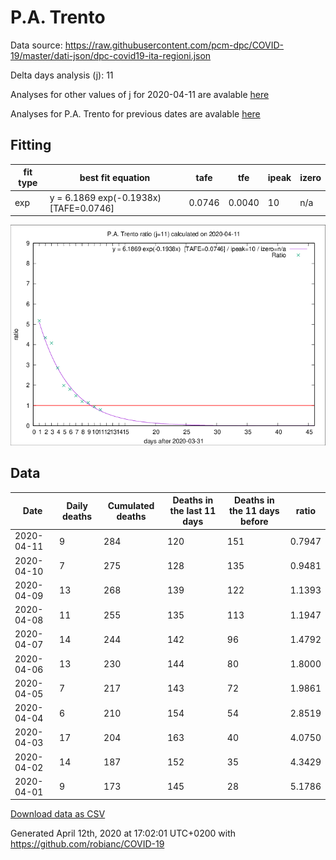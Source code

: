 # P.A. Trento

Data source: https://raw.githubusercontent.com/pcm-dpc/COVID-19/master/dati-json/dpc-covid19-ita-regioni.json

Delta days analysis (j): 11

Analyses for other values of j for 2020-04-11 are avalable [here](../2020-04-11/README.md)

Analyses for P.A. Trento for previous dates are avalable [here](../README.md)

## Fitting 
|fit type|best fit equation|tafe|tfe|ipeak|izero|
|-------|-----|--------|------|---|---|
|exp|y = 6.1869 exp(-0.1938x)  [TAFE=0.0746]|0.0746|0.0040|10|n/a|

![Plot](COVID-19_p.a._trento_j11_2020-04-11.png)

## Data
|Date|Daily deaths|Cumulated deaths|Deaths in the last 11 days|Deaths in the 11 days before|ratio|
|----|----------|-----------|-------|--------------------|-----|
|2020-04-11|9|284|120|151|0.7947|
|2020-04-10|7|275|128|135|0.9481|
|2020-04-09|13|268|139|122|1.1393|
|2020-04-08|11|255|135|113|1.1947|
|2020-04-07|14|244|142|96|1.4792|
|2020-04-06|13|230|144|80|1.8000|
|2020-04-05|7|217|143|72|1.9861|
|2020-04-04|6|210|154|54|2.8519|
|2020-04-03|17|204|163|40|4.0750|
|2020-04-02|14|187|152|35|4.3429|
|2020-04-01|9|173|145|28|5.1786|

[Download data as CSV](COVID-19_p.a._trento_j11_2020-04-11.csv)

Generated April 12th, 2020 at 17:02:01 UTC+0200 with https://github.com/robianc/COVID-19
